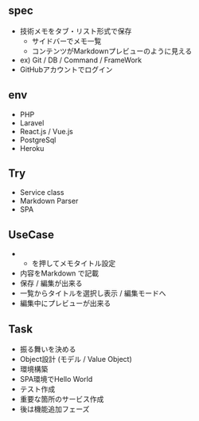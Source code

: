 ## spec
* 技術メモをタブ・リスト形式で保存
    * サイドバーでメモ一覧
    * コンテンツがMarkdownプレビューのように見える
* ex) Git / DB / Command / FrameWork
* GitHubアカウントでログイン

## env
* PHP
* Laravel
* React.js / Vue.js
* PostgreSql
* Heroku

## Try
* Service class
* Markdown Parser
* SPA

## UseCase
* + を押してメモタイトル設定
* 内容をMarkdown で記載
* 保存 / 編集が出来る
* 一覧からタイトルを選択し表示 / 編集モードへ
* 編集中にプレビューが出来る

## Task
* 振る舞いを決める
* Object設計 (モデル / Value Object)
* 環境構築
* SPA環境でHello World
* テスト作成
* 重要な箇所のサービス作成
* 後は機能追加フェーズ
